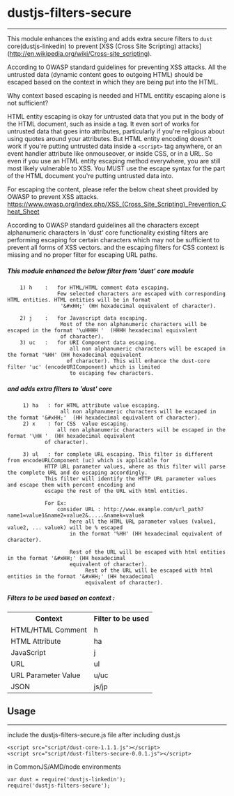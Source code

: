 # dustjs-filters-secure
 -----------

This module enhances the existing and adds extra secure filters to `dust` core(dustjs-linkedin) to prevent [XSS (Cross Site Scripting) attacks] (http://en.wikipedia.org/wiki/Cross-site_scripting).
 
According to OWASP standard guidelines for preventing XSS attacks. All the untrusted data (dynamic content goes to outgoing HTML) should be escaped based on the context in which they are being put into the HTML.
 
 Why context based escaping is needed and HTML entitity escaping alone is not sufficient?

HTML entity escaping is okay for untrusted data that you put in the body of the HTML document, such as inside a tag. It even sort of works for untrusted data that goes into attributes, particularly if you're religious about using quotes around your attributes. But HTML entity encoding doesn't work if you're putting untrusted data inside a `<script>` tag anywhere, or an event handler attribute like onmouseover, or inside CSS, or in a URL. So even if you use an HTML entity escaping method everywhere, you are still most likely vulnerable to XSS. You MUST use the escape syntax for the part of the HTML document you're putting untrusted data into.

 
 For escaping the content, please refer the below cheat sheet provided by OWASP to prevent XSS attacks.
 https://www.owasp.org/index.php/XSS_(Cross_Site_Scripting)_Prevention_Cheat_Sheet
 
According to OWASP standard guidelines all the characters except alphanumeric characters
 In 'dust' core functionality existing filters are performing escaping for certain characters which may not
 be sufficient to prevent all forms of XSS vectors. and the escaping filters for CSS context is missing and no proper filter
 for escaping URL paths.
 
##### This module enhanced the below filter from 'dust' core module

        1) h    :   for HTML/HTML comment data escaping.
                    Few selected characters are escaped with corresponding HTML entities. HTML entities will be in format
                     '&#xHH;' (HH hexadecimal equivalent of character).
 
        2) j    :   for Javascript data escaping.
                     Most of the non alphanumeric characters will be escaped in the format '\uHHHH '  (HHHH hexadecimal equivalent
                     of character).
        3) uc   :   for URI Component data escaping.
                        all non alphanumeric characters will be escaped in the format '%HH' (HH hexadecimal equivalent
                       of character). This will enhance the dust-core filter 'uc' (encodeURIComponent) which is limited
                        to escaping few characters.
 
##### and adds extra filters to 'dust' core
 
         1) ha   : for HTML attribute value escaping.
                     all non alphanumeric characters will be escaped in the format '&#xHH;'  (HH hexadecimal equivalent of character).
         2) x    : for CSS  value escaping.
                    all non alphanumeric characters will be escaped in the format '\HH '  (HH hexadecimal equivalent
                of character).

         3) ul   : for complete URL escaping. This filter is different from encodeURLComponent (uc) which is applicable for
                HTTP URL parameter values, where as this filter will parse the complete URL and do escaping accordingly.
                This filter will identify the HTTP URL parameter values and escape them with percent encoding and
                escape the rest of the URL with html entities.

                For Ex:
                    consider URL : http://www.example.com/url_path?name1=value1&name2=value2&.....&namek=valuek
                        here all the HTML URL parameter values (value1, value2, ... valuek) will be % escaped
                        in the format '%HH' (HH hexadecimal equivalent of character).

                        Rest of the URL will be escaped with html entities in the format '&#xHH;' (HH hexadecimal
                        equivalent of character).
                             Rest of the URL will be escaped with html entities in the format '&#xHH;' (HH hexadecimal
                             equivalent of character).
 
##### Filters to be used based on context :



<center><table>
  <tr>
    <th>Context</th><th>Filter to be used</th>
  </tr>
  <tr>
    <td>HTML/HTML Comment</td><td>h</td>
  </tr>
  <tr>
    <td>HTML Attribute</td><td>ha</td>
  </tr>
  <tr>
    <td>JavaScript</td><td>j</td>
  </tr>
  <tr>
    <td>URL</td><td>ul</td>
  </tr>
  <tr>
    <td>URL Parameter Value</td><td>u/uc</td>
  </tr>
  <tr>
    <td>JSON</td><td>js/jp</td>
  </tr>
</table></center>
 
## Usage
 ------------
 include the dustjs-filters-secure.js file after including dust.js
```
<script src="script/dust-core-1.1.1.js"></script>
<script src="script/dust-filters-secure-0.0.1.js"></script>
```
in CommonJS/AMD/node environments
 ```
 var dust = require('dustjs-linkedin');
 require('dustjs-filters-secure');
```
